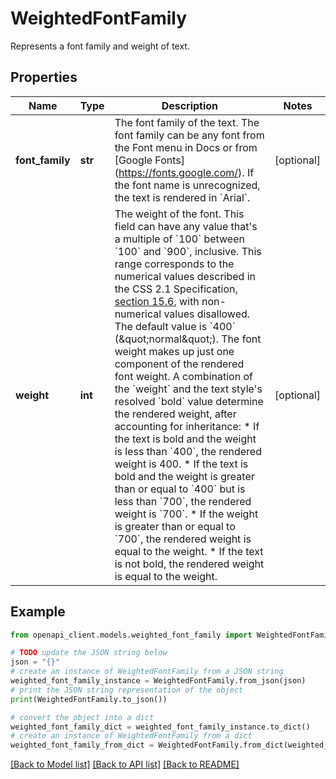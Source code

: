 # WeightedFontFamily

Represents a font family and weight of text.

## Properties

Name | Type | Description | Notes
------------ | ------------- | ------------- | -------------
**font_family** | **str** | The font family of the text. The font family can be any font from the Font menu in Docs or from [Google Fonts] (https://fonts.google.com/). If the font name is unrecognized, the text is rendered in &#x60;Arial&#x60;. | [optional] 
**weight** | **int** | The weight of the font. This field can have any value that&#39;s a multiple of &#x60;100&#x60; between &#x60;100&#x60; and &#x60;900&#x60;, inclusive. This range corresponds to the numerical values described in the CSS 2.1 Specification, [section 15.6](https://www.w3.org/TR/CSS21/fonts.html#font-boldness), with non-numerical values disallowed. The default value is &#x60;400&#x60; (\&quot;normal\&quot;). The font weight makes up just one component of the rendered font weight. A combination of the &#x60;weight&#x60; and the text style&#39;s resolved &#x60;bold&#x60; value determine the rendered weight, after accounting for inheritance: * If the text is bold and the weight is less than &#x60;400&#x60;, the rendered weight is 400. * If the text is bold and the weight is greater than or equal to &#x60;400&#x60; but is less than &#x60;700&#x60;, the rendered weight is &#x60;700&#x60;. * If the weight is greater than or equal to &#x60;700&#x60;, the rendered weight is equal to the weight. * If the text is not bold, the rendered weight is equal to the weight. | [optional] 

## Example

```python
from openapi_client.models.weighted_font_family import WeightedFontFamily

# TODO update the JSON string below
json = "{}"
# create an instance of WeightedFontFamily from a JSON string
weighted_font_family_instance = WeightedFontFamily.from_json(json)
# print the JSON string representation of the object
print(WeightedFontFamily.to_json())

# convert the object into a dict
weighted_font_family_dict = weighted_font_family_instance.to_dict()
# create an instance of WeightedFontFamily from a dict
weighted_font_family_from_dict = WeightedFontFamily.from_dict(weighted_font_family_dict)
```
[[Back to Model list]](../README.md#documentation-for-models) [[Back to API list]](../README.md#documentation-for-api-endpoints) [[Back to README]](../README.md)


